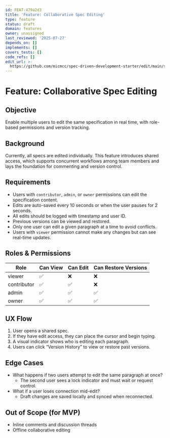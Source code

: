 ```yaml
---
id: FEAT-479a2d3
title: 'Feature: Collaborative Spec Editing'
type: feature
status: draft
domain: features
owner: unassigned
last_reviewed: '2025-07-27'
depends_on: []
implements: []
covers_tests: []
code_refs: []
edit_url: >-
  https://github.com/micmcc/spec-driven-development-starter/edit/main/specs/features/collaborative_editing.md
---
```

# Feature: Collaborative Spec Editing

## Objective

Enable multiple users to edit the same specification in real time, with role-based permissions and version tracking.

## Background

Currently, all specs are edited individually. This feature introduces shared access, which supports concurrent workflows among team members and lays the foundation for commenting and version control.

## Requirements

- Users with `contributor`, `admin`, or `owner` permissions can edit the specification content.
- Edits are auto-saved every 10 seconds or when the user pauses for 2 seconds.
- All edits should be logged with timestamp and user ID.
- Previous versions can be viewed and restored.
- Only one user can edit a given paragraph at a time to avoid conflicts.
- Users with `viewer` permission cannot make any changes but can see real-time updates.

## Roles & Permissions

| Role        | Can View | Can Edit | Can Restore Versions |
|-------------|----------|----------|-----------------------|
| viewer      | ✅        | ❌        | ❌                    |
| contributor | ✅        | ✅        | ❌                    |
| admin       | ✅        | ✅        | ✅                    |
| owner       | ✅        | ✅        | ✅                    |

## UX Flow

1. User opens a shared spec.
2. If they have edit access, they can place the cursor and begin typing.
3. A visual indicator shows who is editing each paragraph.
4. Users can click “Version History” to view or restore past versions.

## Edge Cases

- What happens if two users attempt to edit the same paragraph at once?
  - The second user sees a lock indicator and must wait or request control.
- What if a user loses connection mid-edit?
  - Draft changes are saved locally and synced when reconnected.

## Out of Scope (for MVP)

- Inline comments and discussion threads
- Offline collaborative editing
